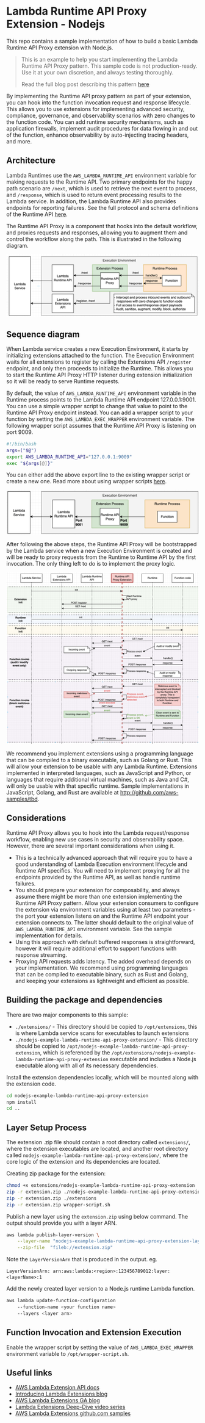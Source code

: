 # Lambda Runtime API Proxy Extension - Nodejs

This repo contains a sample implementation of how to build a basic Lambda Runtime API Proxy extension with Node.js. 

> This is an example to help you start implementing the Lambda Runtime API Proxy pattern. This sample code is not production-ready. Use it at your own discretion, and always testing thoroughly.
>
> Read the full blog post describing this pattern [here](https://tbd)

By implementing the Runtime API proxy pattern as part of your extension, you can hook into the function invocation request and response lifecycle. This allows you to use extensions for implementing advanced security, compliance, governance, and observability scenarios with zero changes to the function code. You can add runtime security mechanisms, such as application firewalls, implement audit procedures for data flowing in and out of the function, enhance observability by auto-injecting tracing headers, and more.

## Architecture

Lambda Runtimes use the `AWS_LAMBDA_RUNTIME_API` environment variable for making requests to the Runtime API. Two primary endpoints for the happy path scenario are `/next`, which is used to retrieve the next event to process, and `/response`, which is used to return event processing results to the Lambda service. In addition, the Lambda Runtime API also provides endpoints for reporting failures. See the full protocol and schema definitions of the Runtime API [here](https://docs.aws.amazon.com/lambda/latest/dg/runtimes-api.html).

The Runtime API Proxy is a component that hooks into the default workflow, and proxies requests and responses, allowing you to augment them and control the workflow along the path. This is illustrated in the following diagram.

![](diagram1.png)

## Sequence diagram

When Lambda service creates a new Execution Environment, it starts by initializing extensions attached to the function. The Execution Environment waits for all extensions to register by calling the Extensions API `/register` endpoint, and only then proceeds to initialize the Runtime. This allows you to start the Runtime API Proxy HTTP listener during extension initialization so it will be ready to serve Runtime requests. 

By default, the value of `AWS_LAMBDA_RUNTIME_API` environment variable in the Runtime process points to the Lambda Runtime API endpoint 127.0.0.1:9001. You can use a simple wrapper script to change that value to point to the Runtime API Proxy endpoint instead. You can add a wrapper script to your function by setting the `AWS_LAMBDA_EXEC_WRAPPER` environment variable. The following wrapper script assumes that the Runtime API Proxy is listening on port 9009.

```bash
#!/bin/bash
args=("$@")
export AWS_LAMBDA_RUNTIME_API="127.0.0.1:9009"
exec "${args[@]}"
```

You can either add the above export line to the existing wrapper script or create a new one. Read more about using wrapper scripts [here](https://docs.aws.amazon.com/lambda/latest/dg/runtimes-modify.html#runtime-wrapper). 

![](diagram3.png)

After following the above steps, the Runtime API Proxy will be bootstrapped by the Lambda service when a new Execution Environment is created and will be ready to proxy requests from the Runtime to Runtime API by the first invocation. The only thing left to do is to implement the proxy logic.

![](diagram2.png)

We recommend you implement extensions using a programming language that can be compiled to a binary executable, such as Golang or Rust. This will allow your extension to be usable with any Lambda Runtime. Extensions implemented in interpreted languages, such as JavaScript and Python, or languages that require additional virtual machines, such as Java and C#, will only be usable with that specific runtime. Sample implementations in JavaScript, Golang, and Rust are available at http://github.com/aws-samples/tbd.

## Considerations

Runtime API Proxy allows you to hook into the Lambda request/response workflow, enabling new use cases in security and observability space. However, there are several important considerations when using it.

* This is a technically advanced approach that will require you to have a good understanding of Lambda Execution environment lifecycle and Runtime API specifics. You will need to implement proxying for all the endpoints provided by the Runtime API, as well as handle runtime failures. 
* You should prepare your extension for composability, and always assume there might be more than one extension implementing the Runtime API Proxy pattern. Allow your extension consumers to configure the extension via environment variables using at least two parameters - the port your extension listens on and the Runtime API endpoint your extension connects to. The latter should default to the original value of `AWS_LAMBDA_RUNTIME_API` environment variable.  See the sample implementation for details. 
* Using this approach with default buffered responses is straightforward, however it will require additional effort to support functions with response streaming. 
* Proxying API requests adds latency. The added overhead depends on your implementation. We recommend using programming languages that can be compiled to executable binary, such as Rust and Golang, and keeping your extensions as lightweight and efficient as possible.

## Building the package and dependencies

There are two major components to this sample:

* `./extensions/` - This directory should be copied to `/opt/extensions`, this is where Lambda service scans for executables to launch extensions
* `./nodejs-example-lambda-runtime-api-proxy-extension/` - This directory should be copied to `/opt/nodejs-example-lambda-runtime-api-proxy-extension`, which is referenced by the `/opt/extensions/nodejs-example-lambda-runtime-api-proxy-extension` executable and includes a Node.js executable along with all of its necessary dependencies.

Install the extension dependencies locally, which will be mounted along with the extension code.
```bash
cd nodejs-example-lambda-runtime-api-proxy-extension
npm install
cd ..
```

## Layer Setup Process

The extension .zip file should contain a root directory called `extensions/`, where the extension executables are located, and another root directory called `nodejs-example-lambda-runtime-api-proxy-extension/`, where the core logic of the extension and its dependencies are located. 

Creating zip package for the extension:

```bash
chmod +x extensions/nodejs-example-lambda-runtime-api-proxy-extension
zip -r extension.zip ./nodejs-example-lambda-runtime-api-proxy-extension
zip -r extension.zip ./extensions
zip -r extension.zip wrapper-script.sh
```

Publish a new layer using the `extension.zip` using below command. The output should provide you with a layer ARN. 

```bash
aws lambda publish-layer-version \
    --layer-name "nodejs-example-lambda-runtime-api-proxy-extension-layer" \
    --zip-file  "fileb://extension.zip"
```

Note the `LayerVersionArn` that is produced in the output. eg. 

```
LayerVersionArn: arn:aws:lambda:<region>:123456789012:layer:<layerName>:1
```

Add the newly created layer version to a Node.js runtime Lambda function.

```bash
aws lambda update-function-configuration 
    --function-name <your function name> 
    --layers <layer arn>
```

## Function Invocation and Extension Execution

Enable the wrapper script by setting the value of `AWS_LAMBDA_EXEC_WRAPPER` environment variable to `/opt/wrapper-script.sh`.

## Useful links

* [AWS Lambda Extension API docs](https://docs.aws.amazon.com/lambda/latest/dg/runtimes-extensions-api.html)
* [Introducing Lambda Extensions blog](https://aws.amazon.com/blogs/compute/introducing-aws-lambda-extensions-in-preview/)
* [AWS Lambda Extensions GA blog](https://aws.amazon.com/blogs/aws/getting-started-with-using-your-favorite-operational-tools-on-aws-lambda-extensions-are-now-generally-available/)
* [Lambda Extensions Deep-Dive video series](https://www.youtube.com/playlist?list=PLJo-rJlep0ECO8od7NRdfJ4OrnQ7TMAwj)
* [AWS Lambda Extensions github.com samples](https://github.com/aws-samples/aws-lambda-extensions)
